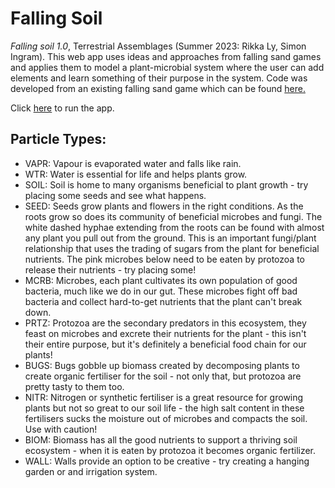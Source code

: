 # Falling Soil

<i>Falling soil 1.0</i>, Terrestrial Assemblages (Summer 2023: Rikka Ly, Simon Ingram). This web app uses ideas and approaches from falling sand games and applies them to model a plant-microbial system where the user can add elements and learn something of their purpose in the system. Code was developed from an existing falling sand game which can be found [here.](https://github.com/ObviousNonsense/FallingSand)

Click [here](https://terrestrialassemblages.github.io/Falling-Soil/) to run the app.

## Particle Types:
- VAPR: Vapour is evaporated water and falls like rain.
- WTR: Water is essential for life and helps plants grow. 
- SOIL: Soil is home to many organisms beneficial to plant growth - try placing some seeds and see what happens. 
- SEED: Seeds grow plants and flowers in the right conditions. As the roots grow so does its community of beneficial microbes and fungi. The white dashed hyphae extending from the roots can be found with almost any plant you pull out from the ground. This is an important fungi/plant relationship that uses the trading of sugars from the plant for beneficial nutrients. The pink microbes below need to be eaten by protozoa to release their nutrients - try placing some!
- MCRB: Microbes, each plant cultivates its own population of good bacteria, much like we do in our gut. These microbes fight off bad bacteria and collect hard-to-get nutrients that the plant can't break down. 
- PRTZ: Protozoa are the secondary predators in this ecosystem, they feast on microbes and excrete their nutrients for the plant - this isn't their entire purpose, but it's definitely a beneficial food chain for our plants! 
- BUGS: Bugs gobble up biomass created by decomposing plants to create organic fertiliser for the soil -  not only that, but protozoa are pretty tasty to them too. 
- NITR: Nitrogen or synthetic fertiliser is a great resource for growing plants but not so great to our soil life - the high salt content in these fertilisers sucks the moisture out of microbes and compacts the soil. Use with caution! 
- BIOM: Biomass has all the good nutrients to support a thriving soil ecosystem - when it is eaten by protozoa it becomes organic fertilizer.
- WALL: Walls provide an option to be creative - try creating a hanging garden or and irrigation system.

</pre>

